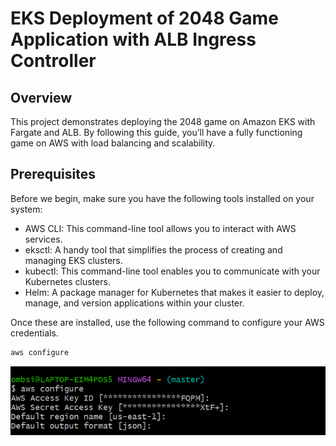 # EKS Deployment of 2048 Game Application with ALB Ingress Controller

## Overview
This project demonstrates deploying the 2048 game on Amazon EKS with Fargate and ALB. By following this guide, you’ll have a fully functioning game on AWS with load balancing and scalability.


## Prerequisites
Before we begin, make sure you have the following tools installed on your system:

- AWS CLI: This command-line tool allows you to interact with AWS services.
- eksctl: A handy tool that simplifies the process of creating and managing EKS clusters.
- kubectl: This command-line tool enables you to communicate with your Kubernetes clusters.
- Helm: A package manager for Kubernetes that makes it easier to deploy, manage, and version applications within your cluster.


Once these are installed, use the following command to configure your AWS credentials.

```bash
aws configure
```
![aws](images/1.png)

